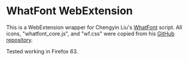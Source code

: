 # WhatFont WebExtension

This is a WebExtension wrapper for Chengyin Liu's [WhatFont](http://www.chengyinliu.com/whatfont.html) script.
All icons, "whatfont_core.js", and "wf.css" were copied from his [GitHub repository](https://github.com/chengyin/WhatFont-Bookmarklet).

Tested working in Firefox 63.
